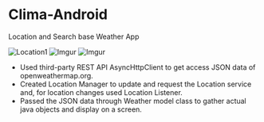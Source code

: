 # Clima-Android
Location and Search base Weather App



 ![Location1](https://i.imgur.com/zGtdgws.jpg)
 ![Imgur](https://i.imgur.com/3cPfFOT.jpg)
 ![Imgur](https://i.imgur.com/u62Ir9I.jpg)
 
- Used third-party REST API AsyncHttpClient to get access JSON data of openweathermap.org.
- Created Location Manager to update and request the Location service and, for location changes used Location Listener.
- Passed the JSON data through Weather model class to gather actual java objects and display on a screen.


